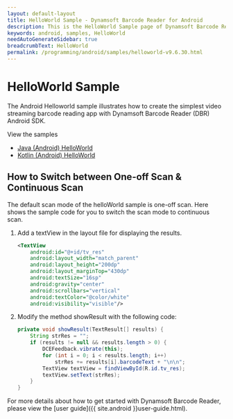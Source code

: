 ```yaml
---
layout: default-layout
title: HelloWorld Sample - Dynamsoft Barcode Reader for Android
description: This is the HelloWorld Sample page of Dynamsoft Barcode Reader for Android SDK.
keywords: android, samples, HelloWorld
needAutoGenerateSidebar: true
breadcrumbText: HelloWorld
permalink: /programming/android/samples/helloworld-v9.6.30.html
---
```


# HelloWorld Sample

The Android Helloworld sample illustrates how to create the simplest video streaming barcode reading app with Dynamsoft Barcode Reader (DBR) Android SDK.

View the samples

- <a href="https://github.com/Dynamsoft/barcode-reader-mobile-samples/tree/main/android/Java/HelloWorld/" target="_blank">Java (Android) HelloWorld</a>
- <a href="https://github.com/Dynamsoft/barcode-reader-mobile-samples/tree/main/android/Kotlin/HelloWorld/" target="_blank">Kotlin (Android) HelloWorld</a>

## How to Switch between One-off Scan & Continuous Scan

The default scan mode of the helloWorld sample is one-off scan. Here shows the sample code for you to switch the scan mode to continuous scan.

1. Add a textView in the layout file for displaying the results.

    ```xml
    <TextView
        android:id="@+id/tv_res"
        android:layout_width="match_parent"
        android:layout_height="200dp"
        android:layout_marginTop="430dp"
        android:textSize="16sp"
        android:gravity="center"
        android:scrollbars="vertical"
        android:textColor="@color/white"
        android:visibility="visible"/>
    ```

2. Modify the method showResult with the following code:

    ```java
    private void showResult(TextResult[] results) {
        String strRes = "";
        if (results != null && results.length > 0) {
            DCEFeedback.vibrate(this);
            for (int i = 0; i < results.length; i++)
                strRes += results[i].barcodeText + "\n\n";
            TextView textView = findViewById(R.id.tv_res);
            textView.setText(strRes);
        }
    }
    ```

For more details about how to get started with Dynamsoft Barcode Reader, please view the [user guide]({{ site.android }}user-guide.html).
